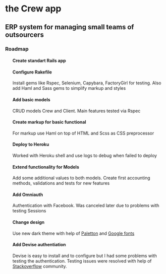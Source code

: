<style>
  li {
    list-style: none;
  }
</style>
<h1>the Crew app</h1>
<h2>ERP system for managing small teams of outsourcers</h2>
<h3>Roadmap</h3>

<ul style=>
  <li>
    <h4>Create standart Rails app
  </li>
  <li>
    <h4>Configure Rakefile</h4>
    <p>Install gems like Rspec, Selenium, Capybara, FactoryGirl for testing. Also add Haml and Sass gems to simplify markup and styles</p>
  </li>
  <li>
    <h4>Add basic models</h4>
    <p>CRUD models Crew and Client. Main features tested via Rspec</p>
  </li>
  <li>
    <h4>Create markup for basic functional</h4>
    <p>For markup use Haml on top of HTML and Scss as CSS preprocessor</>
  </li>
  <li>
    <h4>Deploy to Heroku</h4>
    <p>Worked with Heroku shell and use logs to debug when failed to deploy</p>
  </li>
  <li>
    <h4>Extend functionality for Models</h4>
    <p>Add some additional values to both models. Create first accounting methods, validations and tests for new features</p>
  </li>
  <li>
    <h4>Add Omniauth</h4> 
    <p>Authentication with Facebook. Was canceled later due to problems with testing Sessions</p>
  </li>
  <li>
    <h4>Change design</h4>
    <p>Use new dark theme with help of <a href='http://paletton.com/'>Paletton</a> and <a         href='http://www.google.com/fonts' for set up colors and fonts>Google fonts</a></p>
  </li>
  </hr>
  <li>
    <h4>Add Devise authentiation</h4>
    <p>Devise is easy to install and to configure but I had some problems with testing the authentication.
    Testing issues were resolved with help of <a href='stackoverflow.com'>Stackoverflow</a> community.
    </p>
  </li>
</ul>
